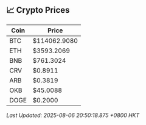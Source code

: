 ## 📈 Crypto Prices

| Coin | Price |
| ---- | ----- |
| BTC | $114062.9080 |
| ETH | $3593.2069 |
| BNB | $761.3024 |
| CRV | $0.8911 |
| ARB | $0.3819 |
| OKB | $45.0088 |
| DOGE | $0.2000 |

_Last Updated: 2025-08-06 20:50:18.875 +0800 HKT_